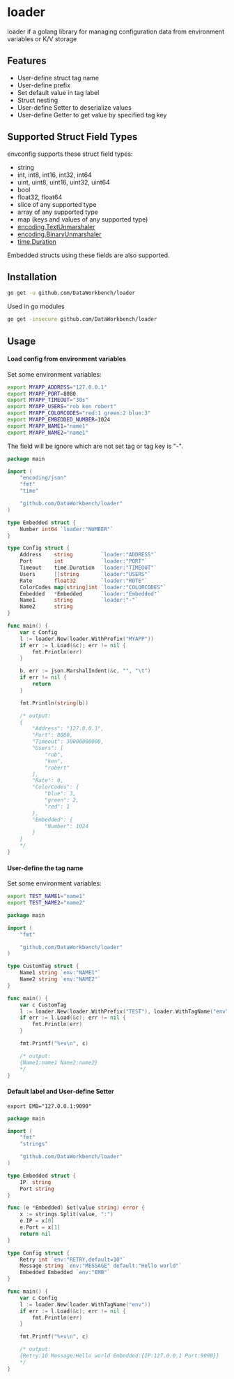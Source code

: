 # loader

loader if a golang library for managing configuration data from environment variables or K/V storage

## Features
* User-define struct tag name
* User-define prefix
* Set default value in tag label
* Struct nesting
* User-define Setter to deserialize values
* User-define Getter to get value by specified tag key

## Supported Struct Field Types

envconfig supports these struct field types:

  * string
  * int, int8, int16, int32, int64
  * uint, uint8, uint16, uint32, uint64
  * bool
  * float32, float64
  * slice of any supported type
  * array of any supported type
  * map (keys and values of any supported type)
  * [encoding.TextUnmarshaler](https://golang.org/pkg/encoding/#TextUnmarshaler)
  * [encoding.BinaryUnmarshaler](https://golang.org/pkg/encoding/#BinaryUnmarshaler)
  * [time.Duration](https://golang.org/pkg/time/#Duration)

Embedded structs using these fields are also supported.

## Installation

```bash
go get -u github.com/DataWorkbench/loader
```
Used in go modules
```bash
go get -insecure github.com/DataWorkbench/loader
```

## Usage

#### Load config from environment variables

Set some environment variables:

```Bash
export MYAPP_ADDRESS="127.0.0.1"
export MYAPP_PORT=8080
export MYAPP_TIMEOUT="30s"
export MYAPP_USERS="rob ken robert"
export MYAPP_COLORCODES="red:1 green:2 blue:3"
export MYAPP_EMBEDDED_NUMBER=1024
export MYAPP_NAME1="name1"
export MYAPP_NAME2="name1"
```

The field will be ignore which are not set tag or tag key is "-".

```Go
package main

import (
	"encoding/json"
	"fmt"
	"time"

	"github.com/DataWorkbench/loader"
)

type Embedded struct {
	Number int64 `loader:"NUMBER"`
}

type Config struct {
	Address    string         `loader:"ADDRESS"`
	Port       int            `loader:"PORT"`
	Timeout    time.Duration  `loader:"TIMEOUT"`
	Users      []string       `loader:"USERS"`
	Rate       float32        `loader:"ROTE"`
	ColorCodes map[string]int `loader:"COLORCODES"`
	Embedded   *Embedded      `loader:"Embedded"`
	Name1      string         `loader:"-"`
	Name2      string
}

func main() {
	var c Config
	l := loader.New(loader.WithPrefix("MYAPP"))
	if err := l.Load(&c); err != nil {
		fmt.Println(err)
	}

	b, err := json.MarshalIndent(&c, "", "\t")
	if err != nil {
		return
	}

	fmt.Println(string(b))

	/* output:
	{
		"Address": "127.0.0.1",
		"Port": 8080,
		"Timeout": 30000000000,
		"Users": [
			"rob",
			"ken",
			"robert"
		],
		"Rate": 0,
		"ColorCodes": {
			"blue": 3,
			"green": 2,
			"red": 1
		},
		"Embedded": {
			"Number": 1024
		}
	}
	*/
}
```

####  User-define the tag name
Set some environment variables:

```Bash
export TEST_NAME1="name1"
export TEST_NAME2="name2"
```

```go
package main

import (
	"fmt"

	"github.com/DataWorkbench/loader"
)

type CustomTag struct {
	Name1 string `env:"NAME1"`
	Name2 string `env:"NAME2"`
}

func main() {
	var c CustomTag
	l := loader.New(loader.WithPrefix("TEST"), loader.WithTagName("env"))
	if err := l.Load(&c); err != nil {
		fmt.Println(err)
	}

	fmt.Printf("%+v\n", c)

	/* output:
	{Name1:name1 Name2:name2}
	*/
}
```

#### Default label and User-define Setter 

```base
export EMB="127.0.0.1:9090"
```

```go
package main

import (
	"fmt"
	"strings"

	"github.com/DataWorkbench/loader"
)

type Embedded struct {
	IP  string
	Port string
}

func (e *Embedded) Set(value string) error {
	x := strings.Split(value, ":")
	e.IP = x[0]
	e.Port = x[1]
	return nil
}

type Config struct {
	Retry int `env:"RETRY,default=10"`
	Message string `env:"MESSAGE" default:"Hello world"`
	Embedded Embedded `env:"EMB"`
}

func main() {
	var c Config
	l := loader.New(loader.WithTagName("env"))
	if err := l.Load(&c); err != nil {
		fmt.Println(err)
	}

	fmt.Printf("%+v\n", c)

	/* output:
	{Retry:10 Message:Hello world Embedded:{IP:127.0.0.1 Port:9090}}
	*/
}
```


